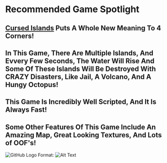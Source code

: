 # Recommended Game Spotlight

## [Cursed Islands](https://www.roblox.com/games/990566015/Cursed-Islands) Puts A Whole New Meaning To 4 Corners!

## In This Game, There Are Multiple Islands, And Evvery Few Seconds, The Water Will Rise And Some Of These Islands Will Be Destroyed With CRAZY Disasters, Like Jail, A Volcano, And A Hungy Octopus! 

## This Game Is Incredibly Well Scripted, And It Is Always Fast!

## Some Other Features Of This Game Include An Amazing Map, Great Looking Textures, And Lots of OOF's!

![GitHub Logo](/images/logo.png)
Format: ![Alt Text](url)
